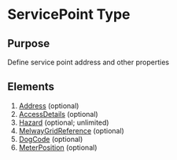 # ServicePoint Type

## Purpose

Define service point address and other properties

## Elements

1. [Address](../ClientInformation_r42/Address.md) (optional)
2. [AccessDetails](AccessDetails.md) (optional)
3. [Hazard](SiteHazard.md) (optional; unlimited)
4. [MelwayGridReference](MelwayGridReference.md) (optional)
5. [DogCode](GasMeterDogCode.md) (optional)
6. [MeterPosition](GasMeterPosition.md) (optional)